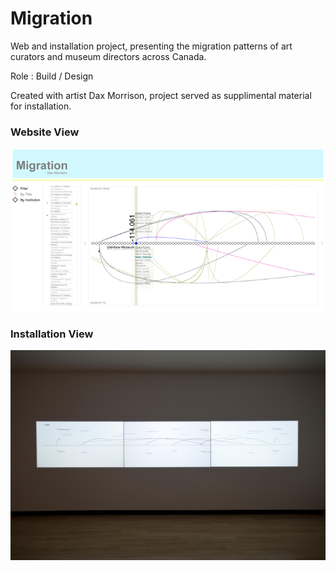 # Migration

Web and installation project, presenting the migration patterns of art curators and museum directors across Canada. 

Role : Build / Design

Created with artist Dax Morrison, project served as supplimental material for installation.

### Website View

![alt text](https://github.com/k-may/Migration/blob/master/img/44_dax_screen1.png?raw=true)

### Installation View

![alt text](https://github.com/k-may/Migration/blob/master/img/40_066IMG_6299.jpg?raw=true)
